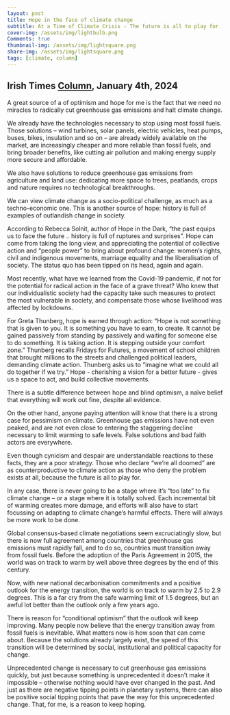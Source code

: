 ```yaml
---
layout: post
title: Hope in the face of climate change
subtitle: At a Time of Climate Crisis - The future is all to play for
cover-img: /assets/img/lightbulb.png
Comments: true
thumbnail-img: /assets/img/lightsquare.png
share-img: /assets/img/lightsquare.png
tags: [climate, column]
---
```


## Irish Times [Column](https://www.irishtimes.com/environment/climate-crisis/2024/01/04/hope-in-the-face-of-climate-change/), January 4th, 2024

A great source of a of optimism and hope for me is the fact that we need no miracles to radically cut greenhouse gas emissions and halt climate change.

We already have the technologies necessary to stop using most fossil fuels. Those solutions – wind turbines, solar panels, electric vehicles, heat pumps, buses, bikes, insulation and so on – are already widely available on the market, are increasingly cheaper and more reliable than fossil fuels, and bring broader benefits, like cutting air pollution and making energy supply more secure and affordable.

We also have solutions to reduce greenhouse gas emissions from agriculture and land use: dedicating more space to trees, peatlands, crops and nature requires no technological breakthroughs.

We can view climate change as a socio-political challenge, as much as a techno-economic one. This is another source of hope: history is full of examples of outlandish change in society.

According to Rebecca Solnit, author of Hope in the Dark, “the past equips us to face the future .. history is full of ruptures and surprises”. Hope can come from taking the long view, and appreciating the potential of collective action and “people power” to bring about profound change: women’s rights, civil and indigenous movements, marriage equality and the liberalisation of society. The status quo has been tipped on its head, again and again.

Most recently, what have we learned from the Covid-19 pandemic, if not for the potential for radical action in the face of a grave threat? Who knew that our individualistic society had the capacity take such measures to protect the most vulnerable in society, and compensate those whose livelihood was affected by lockdowns.

For Greta Thunberg, hope is earned through action: “Hope is not something that is given to you. It is something you have to earn, to create. It cannot be gained passively from standing by passively and waiting for someone else to do something. It is taking action. It is stepping outside your comfort zone.” Thunberg recalls Fridays for Futures, a movement of school children that brought millions to the streets and challenged political leaders, demanding climate action. Thunberg asks us to “imagine what we could all do together if we try.”
Hope - cherishing a vision for a better future - gives us a space to act, and build collective movements.

There is a subtle difference between hope and blind optimism, a naïve belief that everything will work out fine, despite all evidence.

On the other hand, anyone paying attention will know that there is a strong case for pessimism on climate. Greenhouse gas emissions have not even peaked, and are not even close to entering the staggering decline necessary to limit warming to safe levels. False solutions and bad faith actors are everywhere.

Even though cynicism and despair are understandable reactions to these facts, they are a poor strategy. Those who declare “we’re all doomed” are as counterproductive to climate action as those who deny the problem exists at all, because the future is all to play for.

In any case, there is never going to be a stage where it’s “too late” to fix climate change – or a stage where it is totally solved. Each incremental bit of warming creates more damage, and efforts will also have to start focussing on adapting to climate change’s harmful effects. There will always be more work to be done.

Global consensus-based climate negotiations seem excruciatingly slow, but there is now full agreement among countries that greenhouse gas emissions must rapidly fall, and to do so, countries must transition away from fossil fuels. Before the adoption of the Paris Agreement in 2015, the world was on track to warm by well above three degrees by the end of this century.

Now, with new national decarbonisation commitments and a positive outlook for the energy transition, the world is on track to warm by 2.5 to 2.9 degrees. This is a far cry from the safe warming limit of 1.5 degrees, but an awful lot better than the outlook only a few years ago.

There is reason for “conditional optimism” that the outlook will keep improving. Many people now believe that the energy transition away from fossil fuels is inevitable. What matters now is how soon that can come about. Because the solutions already largely exist, the speed of this transition will be determined by social, institutional and political capacity for change.

Unprecedented change is necessary to cut greenhouse gas emissions quickly, but just because something is unprecedented it doesn’t make it impossible – otherwise nothing would have ever changed in the past. And just as there are negative tipping points in planetary systems, there can also be positive social tipping points that pave the way for this unprecedented change. That, for me, is a reason to keep hoping.  
